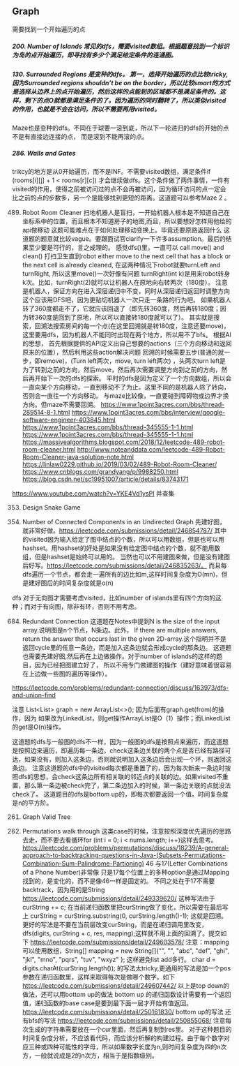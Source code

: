 ## Graph
需要找到一个开始遍历的点
##### 200. Number of Islands   常见的dfs，需要visited数组。根据题意找到一个标识为岛的点开始遍历，即寻找有多少个满足给定条件的连通图。
##### 130. Surrounded Regions 是变种的dfs。 第一，选择开始遍历的点比较tricky,因为Surrounded regions shouldn’t be on the border，所以比较smart的方式是选择从边界上的点开始遍历，然后这样的点能到的区域都不是满足条件的。这样，剩下的点O就都是满足条件的了。因为遍历的同时翻转了，所以类似visited的作用，也就是不会在访问，所以不需要再用visited。
Maze也是变种的dfs。不同在于球要一滚到底，所以下一轮递归的dfs的开始的点不是有直接边连接的点， 而是滚到不能再滚的点。
##### 286. Walls and Gates  
trikcy的地方是从0开始遍历，而不是INF。不需要visited数组，满足条件if (rooms[i][j] + 1 < rooms[r][c]) 才会继续做dfs。这个条件做了两件事情，一件有visited的作用，使得之前被访问过的点不会再被访问，因为循环访问的点一定会比之前的点的步数多，另一个是能够找到更短的距离。这道题可以参考Maze 2 。

489. Robot Room Cleaner
扫地机器人是盲扫，一开始机器人根本是不知道自己在坐标系中的位置，而且根本不知道房子的地图,而且，所以要想好怎样用他给的api做移动
这题可能难点在于如何处理移动变换上。毕竟还要原路返回什么
这道题的题意就比较vague。要跟面试官clarify一下许多assumption。最后的结果至少要是可行的，言之成理的。
感觉dfs()里，一直可以 call move() and clean() 打扫卫生直到robot either move to the next cell that has a block or the next cell is already cleaned, 在这两种情况下robot就要turnLeft and turnRight, 所以这里move()一次好像有问题
turnRight(int k)是用来robot转身k次。比如，turnRight(2)就可以让机器人在原地向右转两次（180度）。
注意是机器人，保证方向在进入深层递归中不变，同时从深层递归返回时调整方向
这个应该用DFS吧，因为更贴切机器人一次只走一条路的行为吧。
如果机器人转了360度都走不了，它就应该回退了（即先转360度，然后再转180度；因为转360度是回到了原地，所以可以直接转180度就可以了）。
其实就是搜索，回溯法搜索房间的每一个点(在这里回溯就是转180度，注意还要move)，这里要用dfs，因为机器人不能同时出现在两个地方，所以用不了bfs。
根据AI的思想， 首先根据提供的API定义出自己想要的actions（三个方向移动和返回原来的位置），然后利用这些action解决问题
回溯的时候需要五步(普通的就一步，即remove)，(Turn left两次，move, turn left两次) ，头两次turn left是为了转到之前的方向，然后move，然后再次需要调整方向到之前的方向，然后再开始下一次的dfs的探索。 
平时的dfs是因为定义了一个方向数组，所以会一直向某个方向移动，一直到移动不了为止。这里不同的是机器人除了转向，否则会一直往一个方向移动。
与maze比较像，一直要碰到障碍物或边界才换方向。但maze不需要回溯。
https://www.1point3acres.com/bbs/thread-289514-8-1.html
https://www.1point3acres.com/bbs/interview/google-software-engineer-403845.html
https://www.1point3acres.com/bbs/thread-345555-1-1.html
https://www.1point3acres.com/bbs/thread-345555-1-1.html
https://massivealgorithms.blogspot.com/2018/12/leetcode-489-robot-room-cleaner.html
http://www.noteanddata.com/leetcode-489-Robot-Room-Cleaner-java-solution-note.html
https://linlaw0229.github.io/2019/03/02/489-Robot-Room-Cleaner/
https://www.cnblogs.com/grandyang/p/9988250.html
https://blog.csdn.net/sc19951007/article/details/83743171

https://www.youtube.com/watch?v=YKE4Vd1ysPI 并查集




353. Design Snake Game


323. Number of Connected Components in an Undirected Graph
先建好图，就非常好做。https://leetcode.com/submissions/detail/246854787/  其中的visited因为输入给定了图中结点的个数，所以可以用数组，但是也可以用hashset。用hashset的好处是如果没有给定图中结点的个数，就不能用数组，但是hashset是始终可以用的。
当然也可以不用建图来做，但是没有建图后好写。https://leetcode.com/submissions/detail/246835263/。 而且每dfs遍历一个节点，都会走一遍所有的边比如m,这样时间复杂度为O(mn)，但是建好图后的时间复杂度就是o(n)

dfs 对于无向图才需要考虑visited，比如number of islands里有四个方向的这种；而对于有向图，除非有环，否则不用考虑。

684. Redundant Connection 
这道题在Notes中提到N is the size of the input array.说明图是n个节点，N条边。此外， If there are multiple answers, return the answer that occurs last in the given 2D-array.这个指明并不是返回cycle里的任意一条边，而是加入这条边就会形成cycle的那条边。
这道题也需要先建好图,然后再在上边做操作。对于number of islands的这样的题目，因为已经把图建立好了， 所以不用专门做建图的操作（建好意味着很容易在上边做一些图的遍历等操作）。

https://leetcode.com/problems/redundant-connection/discuss/163973/dfs-and-union-find 

注意 List<List<Integer>> graph = new ArrayList<>(); 因为后面有graph.get(from)的操作，因为 如果改为LinkedList，则get操作ArrayList是O（1）操作；而LinkedList的get是O(n)操作。

这道题的dfs与一般图的dfs不一样，因为一般图的dfs是按照点来遍历，而这道题是按照边来遍历，即遍历每一条边，check这条边关联的两个点是否已经有路径可达，如果没有，则加入这条边，否则就说明加入这条边后会出现一个环，则返回这条边。
注意这道题的dfs中的visited每次都是重置了的，因为每次新来一条边时按照dfs的思想，会check这条边所有相关联的邻近点的关联的边。如果visited不重置，那么第一条边被check完了，第二条边加入的时候，第一条边关联的点就没法check了。
这道题目的dfs是bottom up的，即每次都要返回一个值。时间复杂度是n的平方阶。

261. Graph Valid Tree 

46. Permutations 
walk through 这类case的时候，注意按照深度优先遍历的思路去走，而不要去看循环for (int i = 0; i < nums.length; i++)这样去思考。
https://leetcode.com/problems/permutations/discuss/18239/A-general-approach-to-backtracking-questions-in-Java-(Subsets-Permutations-Combination-Sum-Palindrome-Partioning) 
46 与17(Letter Combinations of a Phone Number)非常像 只是17每个位置上的多种option是通过Mapping找到的，是变化的，而不是像46一样是固定的。
不同之处在于17不需要backtrack，因为用的是String
https://leetcode.com/submissions/detail/249339620/   这种写法由于curString += c; 在当前递归函数里把curString做了变化，所以需要在最后写上 curString = curString.substring(0, curString.length()-1); 这就是回溯。
更好的写法是不要在当前层改变curString，而是在递归调用里改变，dfs(digits, curString + c, res, mapping);这样就不用上面的回溯了。提交如下
https://leetcode.com/submissions/detail/249603578/
注意：mapping可以使用数组，String[] mapping = new String[]{"", "", "abc", "def", "ghi", "jkl",  "mno", "pqrs", "tuv",  "wxyz" };
这样避免list add多行。
char d = digits.charAt(curString.length());  的写法太tricky,更通用的写法是加一个pos参数在递归函数里，这样来取得每次是做哪个数字。如下
https://leetcode.com/submissions/detail/249607442/
以上是top down的做法，还可以用bottom up的做法
bottom up 的递归函数设计需要有一个返回值，递归函数的base case是要到最下面一层才开始有值返回。
https://leetcode.com/submissions/detail/250161830/   bottom up的写法
还有bfs的写法
https://leetcode.com/submissions/detail/250855068/ 
注意每次生成的字符串需要放在一个cur里面，然后再复制到res里。
对于这种题目的时间复杂度分析，不应该看代码，而应该分析解的构建过程。由于每个数字对应三种或四种可能性的字母，所以如果数字长度为n,则时间复杂度为四的n次方，一般就说成是2的n次方，相当于是指数级别。

















